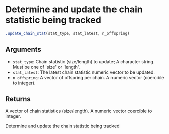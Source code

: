 # Determine and update the chain statistic being tracked

```r
.update_chain_stat(stat_type, stat_latest, n_offspring)
```

## Arguments

- `stat_type`: Chain statistic (size/length) to update; A character string. Must be one of 'size' or 'length'.
- `stat_latest`: The latest chain statistic numeric vector to be updated.
- `n_offspring`: A vector of offspring per chain. A numeric vector (coercible to integer).

## Returns

A vector of chain statistics (size/length). A numeric vector coercible to integer.

Determine and update the chain statistic being tracked

